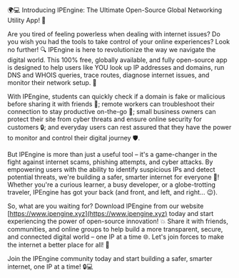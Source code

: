 🌍💻 Introducing IPEngine: The Ultimate Open-Source Global Networking Utility App! 🚀

Are you tired of feeling powerless when dealing with internet issues? Do you wish you had the tools to take control of your online experiences? Look no further! 🔍 IPEngine is here to revolutionize the way we navigate the digital world. This 100% free, globally available, and fully open-source app is designed to help users like YOU look up IP addresses and domains, run DNS and WHOIS queries, trace routes, diagnose internet issues, and monitor their network setup. 📡

With IPEngine, students can quickly check if a domain is fake or malicious before sharing it with friends 👫; remote workers can troubleshoot their connection to stay productive on-the-go 💼; small business owners can protect their site from cyber threats and ensure online security for customers 🔒; and everyday users can rest assured that they have the power to monitor and control their digital journey 🛡️.

But IPEngine is more than just a useful tool – it's a game-changer in the fight against internet scams, phishing attempts, and cyber attacks. By empowering users with the ability to identify suspicious IPs and detect potential threats, we're building a safer, smarter internet for everyone 🌟! Whether you're a curious learner, a busy developer, or a globe-trotting traveler, IPEngine has got your back (and front, and left, and right... 😉).

So, what are you waiting for? Download IPEngine from our website [https://www.ipengine.xyz](https://www.ipengine.xyz) today and start experiencing the power of open-source innovation! 💥 Share it with friends, communities, and online groups to help build a more transparent, secure, and connected digital world – one IP at a time 🌐. Let's join forces to make the internet a better place for all! 🌈

Join the IPEngine community today and start building a safer, smarter internet, one IP at a time! 🔒💻